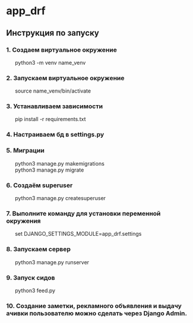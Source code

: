 <h1> app_drf </h1>

<h2> Инструкция по запуску </h2>

<h3>1. Создаем виртуальное окружение </h3>
&nbsp &nbsp &nbsp python3 -m venv name_venv

<h3>2. Запускаем виртуальное окружение </h3>
&nbsp &nbsp &nbsp source name_venv/bin/activate

<h3>3. Устанавливаем зависимости </h3>
&nbsp &nbsp &nbsp pip install -r requirements.txt

<h3>4. Настраиваем бд в settings.py </h3>

<h3>5. Миграции </h3>
&nbsp &nbsp &nbsp python3 manage.py makemigrations <br>
&nbsp &nbsp &nbsp python3 manage.py migrate

<h3>6. Создаём superuser </h3>
&nbsp &nbsp &nbsp python3 manage.py createsuperuser

<h3>7. Выполните команду для установки переменной окружения </h3>
&nbsp &nbsp &nbsp set DJANGO_SETTINGS_MODULE=app_drf.settings

<h3>8. Запускаем сервер </h3>
&nbsp &nbsp &nbsp python3 manage.py runserver

<h3>9. Запуск сидов </h3>
&nbsp &nbsp &nbsp python3 feed.py

<h3>10. Создание заметки, рекламного объявления и выдачу ачивки пользователю можно сделать
через Django Admin. </h3>

